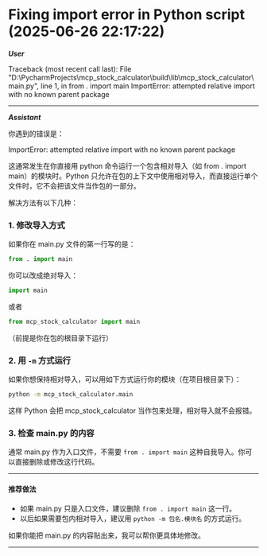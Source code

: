 <!-- Generated by SpecStory -->

# Fixing import error in Python script (2025-06-26 22:17:22)

_**User**_

Traceback (most recent call last):
  File "D:\PycharmProjects\mcp_stock_calculator\build\lib\mcp_stock_calculator\main.py", line 1, in <module>
    from . import main
ImportError: attempted relative import with no known parent package

---

_**Assistant**_

你遇到的错误是：

ImportError: attempted relative import with no known parent package

这通常发生在你直接用 python 命令运行一个包含相对导入（如 from . import main）的模块时。Python 只允许在包的上下文中使用相对导入，而直接运行单个文件时，它不会把该文件当作包的一部分。

解决方法有以下几种：

### 1. 修改导入方式
如果你在 main.py 文件的第一行写的是：
```python
from . import main
```
你可以改成绝对导入：
```python
import main
```
或者
```python
from mcp_stock_calculator import main
```
（前提是你在包的根目录下运行）

### 2. 用 `-m` 方式运行
如果你想保持相对导入，可以用如下方式运行你的模块（在项目根目录下）：
```bash
python -m mcp_stock_calculator.main
```
这样 Python 会把 mcp_stock_calculator 当作包来处理，相对导入就不会报错。

### 3. 检查 main.py 的内容
通常 main.py 作为入口文件，不需要 `from . import main` 这种自我导入。你可以直接删除或修改这行代码。

---

#### 推荐做法
- 如果 main.py 只是入口文件，建议删除 `from . import main` 这一行。
- 以后如果需要包内相对导入，建议用 `python -m 包名.模块名` 的方式运行。

如果你能把 main.py 的内容贴出来，我可以帮你更具体地修改。

---

